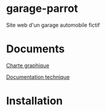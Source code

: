 # garage-parrot
Site web d'un garage automobile fictif

# Documents
[Charte graphique](/charte_graphique.pdf)

[Documentation technique](/documentation_technique.pdf)


# Installation

